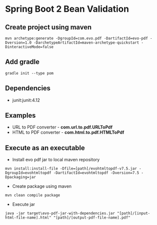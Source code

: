 # Spring Boot 2 Bean Validation

## Create project using maven
```
mvn archetype:generate -DgroupId=com.evo.pdf -DartifactId=evo-pdf -Dversion=1.0 -DarchetypeArtifactId=maven-archetype-quickstart -DinteractiveMode=false
```

## Add gradle
```
gradle init --type pom
```

## Dependencies
* junit:junit:4.12

## Examples
* URL to PDF converter - **com.url.to.pdf.URLToPdf**
* HTML to PDF converter - **com.html.to.pdf.HTMLToPdf**

## Execute as an executable 
* Install evo pdf jar to local maven repository
```
mvn install:install-file -Dfile=[path]/evohtmltopdf-v7.5.jar -DgroupId=evohtmltopdf -DartifactId=evohtmltopdf -Dversion=7.5 -Dpackaging=jar
```
* Create package using maven
```
mvn clean compile package
```
* Execute jar
```
java -jar target\evo-pdf-jar-with-dependencies.jar "[path]/[input-html-file-name].html" "[path]/[output-pdf-file-name].pdf"
```